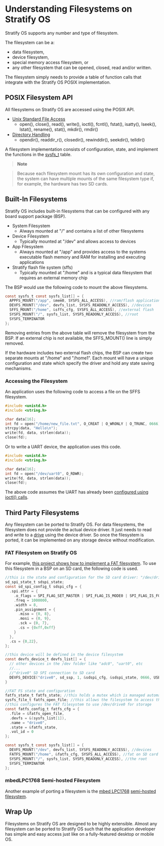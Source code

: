 # Understanding Filesystems on Stratify OS

Stratify OS supports any number and type of filesystem. 

The filesystem can be a:

- data filesystem,
- device filesystem,
- special memory access filesystem, or
- any other filesystem that can be opened, closed, read and/or written.

The filesystem simply needs to provide a table of function calls that integrate with the Stratify OS POSIX implementation.

## POSIX Filesystem API

All filesystems on Stratify OS are accessed using the POSIX API.

- [Unix Standard File Access](../StratifyOS/unistd/)
    - open(), close(), read(), write(), ioctl(), fcntl(), fstat(), isatty(), lseek(), lstat(), rename(), stat(), mkdir(), rmdir()
- [Directory Handling](../StratifyOS/directory/)
    - opendir(), readdir_r(), closedir(), rewinddir(), seekdir(), telldir()

A filesystem implementation consists of configuration, state, and implement the functions in the <a href="https://github.com/StratifyLabs/StratifyOS/blob/master/include/sos/fs/sysfs.h" target="_blank">sysfs_t</a> table.

> **Note**

> Because each filesystem mount has its own configuration and state, the system can have multiple mounts of the same filesystem type if, for example, the hardware has two SD cards.


## Built-In Filesystems

Stratify OS includes built-in filesystems that can be configured with any board support package (BSP).

- System Filesystem
  - Always mounted at "/" and contains a list of other filesystems
- Device Filesystem
  - Typically mounted at "/dev" and allows access to devices
- App Filesystem
  - Always mounted at "/app" and provides access to the systems executable flash memory and RAM for installing and executing applications
- Stratify flash file system (sffs)
  - Typically mounted at "/home" and is a typical data filesystem that requires an external memory chip

The BSP would use the following code to mount the above filesystems.

```c
const sysfs_t const sysfs_list[] = {
  APPFS_MOUNT("/app", &mem0, SYSFS_ALL_ACCESS), //ram/flash applications
  DEVFS_MOUNT("/dev", devfs_list, SYSFS_READONLY_ACCESS), //devices
  SFFS_MOUNT("/home", &sffs_cfg, SYSFS_ALL_ACCESS), //external flash
  SYSFS_MOUNT("/", sysfs_list, SYSFS_READONLY_ACCESS), //root
  SYSFS_TERMINATOR
};
```

Removing entries from the above table will remove the filesystem from the BSP. If an external chip is not available, the SFFS_MOUNT() line is simply removed.

If the hardware includes two external flash chips, the BSP can create two separate mounts at "/home" and "/home1". Each mount will have a unique configuration and state which specify the driver and hold any state saving mechanisms.

### Accessing the Filesystem

An application uses the following code to access a file on the SFFS filesystem.

```c
#include <unistd.h>
#include <string.h>

char data[16];
int fd = open("/home/new_file.txt", O_CREAT | O_WRONLY | O_TRUNC, 0666);
strcpy(data, "Hello\n");
write(fd, data, strlen(data));
close(fd);
```

Or to write a UART device, the application uses this code.

```c
#include <unistd.h>
#include <string.h>

char data[16];
int fd = open("/dev/uart0", O_RDWR);
write(fd, data, strlen(data));
close(fd);
```

The above code assumes the UART has already been [configured using ioctl() calls](../Guide-Device-Drivers/).

## Third Party Filesystems

Any filesystem can be ported to Stratify OS. For data filesystems, the filesystem does not provide the actual device driver. It just needs to read and write to a [drive](http://localhost:4001/StratifyOS/html/group___d_r_i_v_e.html) using the device driver. So once the filesystem is ported, it can be implemented on any storage device without modification.

### FAT Filesystem on Stratify OS

For example, <a href="https://github.com/StratifyLabs/StratifyOS-fatfs" target="_blank">this project shows how to implement a FAT filesystem</a>. To use this filesystem in a BSP on an SD card, the following code is used.

```c
//this is the state and configuration for the SD card driver: "/dev/drive0"
sd_spi_state_t sdspi_state;
const sd_spi_config_t sdspi_cfg = {
  .spi.attr = {
    .o_flags = SPI_FLAG_SET_MASTER | SPI_FLAG_IS_MODE0 | SPI_FLAG_IS_FORMAT_SPI,
    .freq = 1000000,
    .width = 8,
    .pin_assignment = {
      .miso = {0, 8},
      .mosi = {0, 9},
      .sck = {0, 7},
      .cs = {0xff,0xff}
    }
  },
  .cs = {0,22},
};

//this device will be defined in the device filesystem
const devfs_device_t devfs_list[] = {
  // other devices in the /dev folder like "adc0", "uart0", etc
  //...
  //"drive0" SD SPI connection to SD card
  DEVFS_DEVICE("drive0", sd_ssp, 1, &sdspi_cfg, &sdspi_state, 0666, USER_ROOT, S_IFBLK)
}

//FAT FS state and configuration
fatfs_state_t fatfs_state; //this holds a mutex which is managed automatically by the OS
sysfs_file_t fatfs_open_file; //this allows the filesystem to access the device driver
//this configures the FAT filesystem to use /dev/drive0 for storage
const fatfs_config_t fatfs_cfg = {
  .file = &fatfs_open_file,
  .devfs = &(sysfs_list[1]),
  .name = "drive0",
  .state = &fatfs_state,
  .vol_id = 0
};

const sysfs_t const sysfs_list[] = {
  DEVFS_MOUNT("/dev", devfs_list, SYSFS_READONLY_ACCESS), //devices
  FATFS_MOUNT("/home", &fatfs_cfg, SYSFS_ALL_ACCESS), //fat on SD card
  SYSFS_MOUNT("/", sysfs_list, SYSFS_READONLY_ACCESS), //the root
  SYSFS_TERMINATOR
};

```

### mbedLPC1768 Semi-hosted Filesystem

Another example of porting a filesystem is the <a href="https://github.com/StratifyLabs/mbedLPC1768" target="_blank">mbed LPC1768</a> <a href="https://github.com/StratifyLabs/mbedLPC1768/blob/master/src/localfs.h" target="_blank">semi-hosted filesystem</a>.

## Wrap Up

Filesystems on Stratify OS are designed to be highly extensible. Almost any filesystem can be ported to Stratify OS such that the application developer has simple and easy access just like on a fully-featured desktop or mobile OS.


